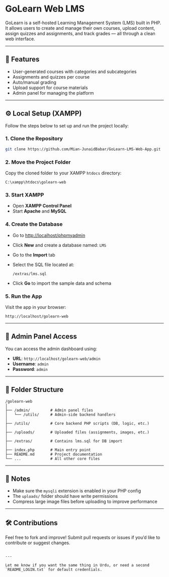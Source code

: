 # GoLearn Web LMS

GoLearn is a self-hosted Learning Management System (LMS) built in PHP. It allows users to create and manage their own courses, upload content, assign quizzes and assignments, and track grades — all through a clean web interface.

---

## 🚀 Features

- User-generated courses with categories and subcategories  
- Assignments and quizzes per course  
- Auto/manual grading  
- Upload support for course materials  
- Admin panel for managing the platform  

---

## ⚙️ Local Setup (XAMPP)

Follow the steps below to set up and run the project locally:

### 1. Clone the Repository

```bash
git clone https://github.com/Mian-JunaidBabar/GoLearn-LMS-Web-App.git
````

### 2. Move the Project Folder

Copy the cloned folder to your XAMPP `htdocs` directory:

```
C:\xampp\htdocs\golearn-web
```

### 3. Start XAMPP

* Open **XAMPP Control Panel**
* Start **Apache** and **MySQL**

### 4. Create the Database

* Go to [http://localhost/phpmyadmin](http://localhost/phpmyadmin)

* Click **New** and create a database named: `LMS`

* Go to the **Import** tab

* Select the SQL file located at:

  ```
  /extras/lms.sql
  ```

* Click **Go** to import the sample data and schema

### 5. Run the App

Visit the app in your browser:

```
http://localhost/golearn-web
```

---

## 🔐 Admin Panel Access

You can access the admin dashboard using:

* **URL**: `http://localhost/golearn-web/admin`
* **Username**: `admin`
* **Password**: `admin`

---

## 📁 Folder Structure

```
/golearn-web
│
├── /admin/         # Admin panel files
│   └── /utils/     # Admin-side backend handlers
│
├── /utils/         # Core backend PHP scripts (DB, logic, etc.)
│
├── /uploads/       # Uploaded files (assignments, images, etc.)
│
├── /extras/        # Contains lms.sql for DB import
│
├── index.php       # Main entry point
├── README.md       # Project documentation
└── ...             # All other core files
```

---

## 📌 Notes

* Make sure the `mysqli` extension is enabled in your PHP config
* The `uploads/` folder should have write permissions
* Compress large image files before uploading to improve performance

---

## 🛠️ Contributions

Feel free to fork and improve! Submit pull requests or issues if you’d like to contribute or suggest changes.

```

---

Let me know if you want the same thing in Urdu, or need a second `README_LOGIN.txt` for default credentials.
```
